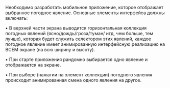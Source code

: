 Необходимо разработать мобильное приложение, которое отображает выбранное погодное явление.
Основные элементы интерфейса должны включать:

• В верхней части экрана выводится горизонтальная коллекция погодных явлений (ясно/дождь/гроза/туман/ итд, чем больше, тем лучше), которая будет служить селектором этих явлений, каждое погодное явление имеет анимированную интерфейсную реализацию на ВСЕМ экране (на всю ширину и высоту).

• При старте приложения рандомно выбирается одно явление и отображается на экране.

• При выборе (нажатии на элемент коллекции) погодного явления происходит анимированная смена одного явления на другое.


